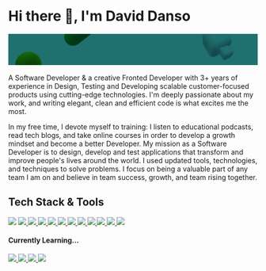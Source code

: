 # Hi there 👋,  I'm David Danso

![Design & Development](https://github.com/DavidDanso/extract-color/blob/master/cover-photo.png?raw=true)

A Software Developer & a creative Fronted Developer with 3+ years of experience in Design, Testing and Developing scalable customer-focused products using 
cutting-edge technologies. I'm deeply passionate about my work, and writing elegant, clean and efficient code is what excites me the most.

In my free time, I devote myself to training: I listen to educational podcasts, read tech blogs, and take online courses in order to develop a growth 
mindset and become a better Developer. My mission as a Software Developer is to design, develop and test applications that transform and improve people's lives 
around the world. I used updated tools, technologies, and techniques to solve problems. I focus on being a valuable part of any team I am on and believe in team success, growth, and team rising together.

## Tech Stack & Tools
<p align="left"> 
    <a href="https://www.python.org" target="_blank"><img src="https://img.icons8.com/color/48/000000/python--v1.png"/></a>
    <a href="https://www.djangoproject.com/" target="_blank"> <img src="https://img.icons8.com/color/50/000000/django.png"/> </a>
    <a href="https://www.postgresql.org/" target="_blank"> <img src="https://img.icons8.com/color/48/000000/postgreesql.png"/> </a> 
    <a href="https://developer.mozilla.org/en-US/docs/Web/JavaScript" target="_blank"> <img src="https://img.icons8.com/color/48/000000/javascript.png"/> </a> 
    <a href="https://reactjs.org/" target="_blank"> <img src="https://img.icons8.com/plasticine/50/000000/react.png"/> </a>
    <a href="https://www.w3.org/html/" target="_blank"> <img src="https://img.icons8.com/color/48/000000/html-5.png"/> </a> 
    <a href="https://www.w3schools.com/css/" target="_blank"> <img src="https://img.icons8.com/color/48/000000/css3.png"/> </a> 
    <a href="https://getbootstrap.com" target="_blank"> <img src="https://img.icons8.com/color/48/000000/bootstrap.png"/> </a> 
    <a href="https://developer.apple.com/swift/" target="_blank"> <img src="https://img.icons8.com/color/48/000000/swift.png"/> </a> 
    <a href="https://www.adobe.com/products/xd.html" target="_blank"> <img src="https://img.icons8.com/color/48/000000/adobe-xd--v1.png"/> </a> 
    <a href="https://www.docker.com/" target="_blank"> <img src="https://img.icons8.com/fluency/48/000000/docker.png"/> </a> 
    <a href="https://www.jenkins.io/" target="_blank"> <img src="https://img.icons8.com/color/48/000000/jenkins.png"/> </a>  
</p>

#### Currently Learning...
<p align="left"> 
    <a href="https://www.djangoproject.com/" target="_blank"> <img src="https://img.icons8.com/color/50/000000/django.png"/> </a>
    <a href="https://www.postgresql.org/" target="_blank"> <img src="https://img.icons8.com/color/48/000000/postgreesql.png"/> </a> 
    <a href="https://www.docker.com/" target="_blank"> <img src="https://img.icons8.com/fluency/48/000000/docker.png"/> </a> 
    <a href="https://www.jenkins.io/" target="_blank"> <img src="https://img.icons8.com/color/48/000000/jenkins.png"/> </a>  
</p>


